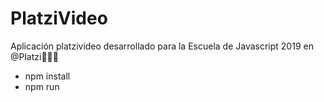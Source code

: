 # PlatziVideo
Aplicación platzivideo desarrollado para la Escuela de Javascript 2019 en @Platzi💚💚💚

* npm install
* npm run
